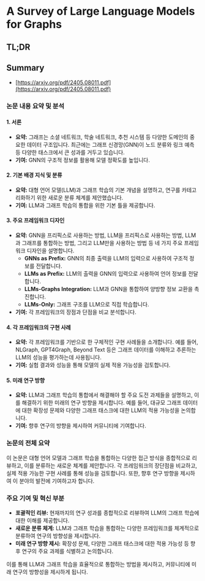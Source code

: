 # A Survey of Large Language Models for Graphs
## TL;DR
## Summary
- [https://arxiv.org/pdf/2405.08011.pdf](https://arxiv.org/pdf/2405.08011.pdf)

### 논문 내용 요약 및 분석

#### 1. 서론
- **요약:** 그래프는 소셜 네트워크, 학술 네트워크, 추천 시스템 등 다양한 도메인의 중요한 데이터 구조입니다. 최근에는 그래프 신경망(GNN)이 노드 분류와 링크 예측 등 다양한 태스크에서 큰 성과를 거두고 있습니다.
- **기여:** GNN의 구조적 정보를 활용해 모델 정확도를 높입니다.

#### 2. 기본 배경 지식 및 분류
- **요약:** 대형 언어 모델(LLM)과 그래프 학습의 기본 개념을 설명하고, 연구를 카테고리화하기 위한 새로운 분류 체계를 제안했습니다.
- **기여:** LLM과 그래프 학습의 통합을 위한 기본 틀을 제공합니다.

#### 3. 주요 프레임워크 디자인
- **요약:** GNN을 프리픽스로 사용하는 방법, LLM을 프리픽스로 사용하는 방법, LLM과 그래프를 통합하는 방법, 그리고 LLM만을 사용하는 방법 등 네 가지 주요 프레임워크 디자인을 설명합니다.
  - **GNNs as Prefix:** GNN의 최종 출력을 LLM의 입력으로 사용하여 구조적 정보를 전달합니다.
  - **LLMs as Prefix:** LLM의 출력을 GNN의 입력으로 사용하여 언어 정보를 전달합니다.
  - **LLMs-Graphs Integration:** LLM과 GNN을 통합하여 양방향 정보 교환을 촉진합니다.
  - **LLMs-Only:** 그래프 구조를 LLM으로 직접 학습합니다.
- **기여:** 각 프레임워크의 장점과 단점을 비교 분석합니다.

#### 4. 각 프레임워크의 구현 사례
- **요약:** 각 프레임워크를 기반으로 한 구체적인 구현 사례들을 소개합니다. 예를 들어, NLGraph, GPT4Graph, Beyond Text 등은 그래프 데이터를 이해하고 추론하는 LLM의 성능을 평가하는데 사용됩니다.
- **기여:** 실험 결과와 성능을 통해 모델의 실제 적용 가능성을 검토합니다.

#### 5. 미래 연구 방향
- **요약:** LLM과 그래프 학습의 통합에서 해결해야 할 주요 도전 과제들을 설명하고, 이를 해결하기 위한 미래의 연구 방향을 제시합니다. 예를 들어, 대규모 그래프 데이터에 대한 확장성 문제와 다양한 그래프 태스크에 대한 LLM의 적용 가능성을 논의합니다.
- **기여:** 향후 연구의 방향을 제시하여 커뮤니티에 기여합니다.

### 논문의 전체 요약
이 논문은 대형 언어 모델과 그래프 학습을 통합하는 다양한 접근 방식을 종합적으로 리뷰하고, 이를 분류하는 새로운 체계를 제안합니다. 각 프레임워크의 장단점을 비교하고, 실제 적용 가능한 구현 사례를 통해 성능을 검토합니다. 또한, 향후 연구 방향을 제시하여 이 분야의 발전에 기여하고자 합니다.

### 주요 기여 및 혁신 부분
- **포괄적인 리뷰:** 현재까지의 연구 성과를 종합적으로 리뷰하여 LLM의 그래프 학습에 대한 이해를 제공합니다.
- **새로운 분류 체계:** LLM과 그래프 학습을 통합하는 다양한 프레임워크를 체계적으로 분류하여 연구의 방향성을 제시합니다.
- **미래 연구 방향 제시:** 확장성 문제, 다양한 그래프 태스크에 대한 적용 가능성 등 향후 연구의 주요 과제를 식별하고 논의합니다.

이를 통해 LLM과 그래프 학습을 효율적으로 통합하는 방법을 제시하고, 커뮤니티에 미래 연구의 방향성을 제시하게 됩니다.